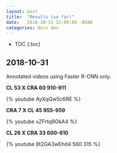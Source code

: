 ```yaml
---
layout: post
title:  "Results (so far)"
date:   2018-10-31 12:00:00 -0500
categories: docs dev
---
```


* TOC
{:toc}


## 2018-10-31

Annotated videos using Faster R-CNN only.

**CL 53 X CRA 60 910-911**

{% youtube AyXqQw5c6RE %}

**CRA 7 X CL 45 955-959**

{% youtube xZFrtq9OkA4 %}

**CL 26 X CRA 33 600-610**

{% youtube 8t2GA3wEhd4 560 315 %}
